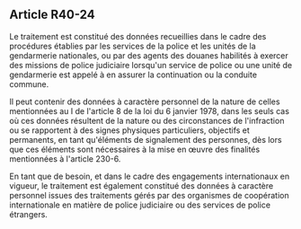 Article R40-24
----
Le traitement est constitué des données recueillies dans le cadre des procédures
établies par les services de la police et les unités de la gendarmerie
nationales, ou par des agents des douanes habilités à exercer des missions de
police judiciaire lorsqu'un service de police ou une unité de gendarmerie est
appelé à en assurer la continuation ou la conduite commune.

Il peut contenir des données à caractère personnel de la nature de celles
mentionnées au I de l'article 8 de la loi du 6 janvier 1978, dans les seuls cas
où ces données résultent de la nature ou des circonstances de l'infraction ou se
rapportent à des signes physiques particuliers, objectifs et permanents, en tant
qu'éléments de signalement des personnes, dès lors que ces éléments sont
nécessaires à la mise en œuvre des finalités mentionnées à l'article 230-6.

En tant que de besoin, et dans le cadre des engagements internationaux en
vigueur, le traitement est également constitué des données à caractère personnel
issues des traitements gérés par des organismes de coopération internationale en
matière de police judiciaire ou des services de police étrangers.
